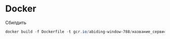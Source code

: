 # Docker

Сбилдить
```powershell
docker build -f Dockerfile -t gcr.io/abiding-window-788/название_сервиса:тег .
```